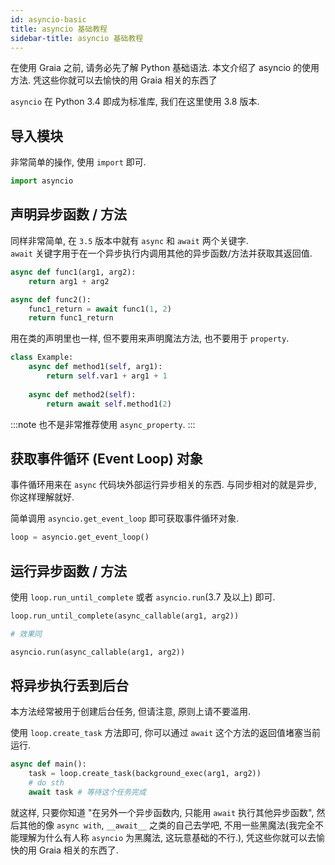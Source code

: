 ```yaml
---
id: asyncio-basic
title: asyncio 基础教程
sidebar-title: asyncio 基础教程
---
```


在使用 Graia 之前, 请务必先了解 Python 基础语法. 本文介绍了 asyncio 的使用方法. 凭这些你就可以去愉快的用 Graia 相关的东西了

`asyncio` 在 Python 3.4 即成为标准库, 我们在这里使用 3.8 版本.

## 导入模块

非常简单的操作, 使用 `import` 即可.

```py
import asyncio
```

## 声明异步函数 / 方法

同样非常简单, 在 `3.5` 版本中就有 `async` 和 `await` 两个关键字.  
`await` 关键字用于在一个异步执行内调用其他的异步函数/方法并获取其返回值.

```py
async def func1(arg1, arg2):
    return arg1 + arg2

async def func2():
    func1_return = await func1(1, 2)
    return func1_return
```

用在类的声明里也一样, 但不要用来声明魔法方法, 也不要用于 `property`.

```py
class Example:
    async def method1(self, arg1):
        return self.var1 + arg1 + 1
    
    async def method2(self):
        return await self.method1(2)
```

:::note
也不是非常推荐使用 `async_property`.
:::

## 获取事件循环 (Event Loop) 对象

事件循环用来在 `async` 代码块外部运行异步相关的东西. 与同步相对的就是异步, 你这样理解就好.

简单调用 `asyncio.get_event_loop` 即可获取事件循环对象.

```py
loop = asyncio.get_event_loop()
```

## 运行异步函数 / 方法

使用 `loop.run_until_complete` 或者 `asyncio.run`(3.7 及以上) 即可.

```py
loop.run_until_complete(async_callable(arg1, arg2))

# 效果同

asyncio.run(async_callable(arg1, arg2))
```

## 将异步执行丢到后台

本方法经常被用于创建后台任务, 但请注意, 原则上请不要滥用.

使用 `loop.create_task` 方法即可, 你可以通过 `await` 这个方法的返回值堵塞当前运行.

```py
async def main():
    task = loop.create_task(background_exec(arg1, arg2))
    # do sth
    await task # 等待这个任务完成
```

就这样, 只要你知道 "在另外一个异步函数内, 只能用 `await` 执行其他异步函数", 然后其他的像 `async with`, `__await__` 之类的自己去学吧, 不用一些黑魔法(我完全不能理解为什么有人称 `asyncio` 为黑魔法, 这玩意基础的不行.), 凭这些你就可以去愉快的用 Graia 相关的东西了.
